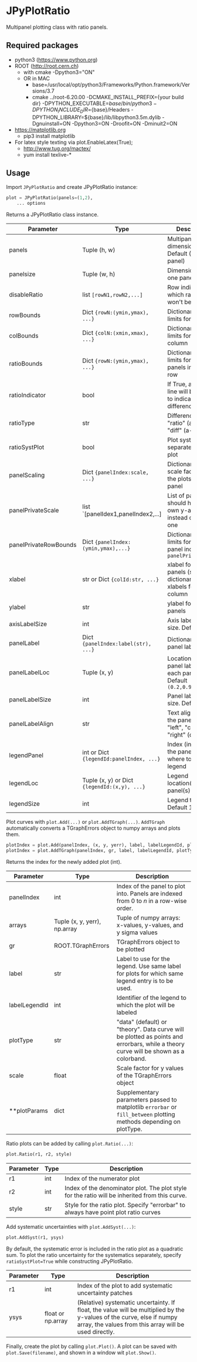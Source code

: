 # JPyPlotRatio
Multipanel plotting class with ratio panels.

## Required packages
- python3 (https://www.python.org)
- ROOT (http://root.cern.ch)
	- with cmake  -Dpython3="ON"
	- OR in MAC
		- base=/usr/local/opt/python3/Frameworks/Python.framework/Versions/3.7
		- cmake ../root-6.20.00 -DCMAKE_INSTALL_PREFIX={your build dir} -DPYTHON_EXECUTABLE=${base}/bin/python3 -DPYTHON_INCLUDE_DIR=${base}/Headers -DPYTHON_LIBRARY=${base}/lib/libpython3.5m.dylib -Dgnuinstall=ON -Dpython3=ON -Droofit=ON -Dminuit2=ON
- https://matplotlib.org
	- pip3 install matplotlib
- For latex style texting via plot.EnableLatex(True);
	- http://www.tug.org/mactex/
	- yum install texlive-*

## Usage
Import `JPyPlotRatio` and create JPyPlotRatio instance:

```python
plot = JPyPlotRatio(panels=(1,2),
	... options
```

Returns a JPyPlotRatio class instance.

Parameter | Type | Description
--- | --- | ---
panels | Tuple (h, w) | Multipanel plot dimensions. Default (1,1) (one panel)
panelsize | Tuple (w, h) | Dimensions of one panel
disableRatio | list `[rowN1,rowN2,...]` | Row indices for which ratio plot won't be shown 
rowBounds | Dict `{rowN:(ymin,ymax), ...}` | Dictionary of y-limits for each row
colBounds | Dict `{colN:(xmin,xmax), ...}` | Dictionary of x-limits for each column
ratioBounds | Dict `{rowN:(ymin,ymax), ...}` | Dictionary of y-limits for the ratio panels in each row
ratioIndicator | bool | If True, a dashed line will be drawn to indicate a zero difference line
ratioType | str | Difference type "ratio" (a/b) or "diff" (a-b)
ratioSystPlot | bool | Plot systematics separately in ratio plot
panelScaling | Dict `{panelIndex:scale, ...}` | Dictionary of scale factors for the plots in each panel
panelPrivateScale | list `[panelIdex1,panelIndex2,...] | List of panels that should have their own y-axis scale instead of shared one
panelPrivateRowBounds | Dict `{panelIndex:(ymin,ymax),...}` | Dictionary of y-limits for each panel included in `panelPrivateScale`
xlabel | str or Dict `{colId:str, ...}` | xlabel for all panels (str), or dictionary of xlabels for each column
ylabel | str | ylabel for all panels
axisLabelSize | int | Axis label text size. Default 16
panelLabel | Dict `{panelIndex:label(str), ...}` | Dictionary of panel labels
panelLabelLoc | Tuple (x, y) | Location for the panel labels in each panel. Default `(0.2,0.92)`
panelLabelSize | int | Panel label text size. Default 16
panelLabelAlign | str | Text alignment for the panel labels, "left", "center", "right" (default).
legendPanel | int or Dict `{legendId:panelIndex, ...}` | Index (indices) of the panel(s) where to pace the legend
legendLoc | Tuple (x, y) or Dict `{legendId:(x,y), ...}` | Legend location(s) in the panel(s)
legendSize | int | Legend text size. Default 10

Plot curves with `plot.Add(...)` or `plot.AddTGraph(...)`. `AddTGraph` automatically converts a TGraphErrors object to numpy arrays and plots them.

```python
plotIndex = plot.Add(panelIndex, (x, y, yerr), label, labelLegendId, plotType, **plotParams)
plotIndex = plot.AddTGraph(panelIndex, gr, label, labelLegendId, plotType, scale, **plotParams)
```

Returns the index for the newly added plot (int).

Parameter | Type | Description
--- | --- | ---
panelIndex | int | Index of the panel to plot into. Panels are indexed from 0 to _n_ in a row-wise order.
arrays | Tuple (x, y, yerr), np.array | Tuple of numpy arrays: x-values, y-values, and y sigma values
gr | ROOT.TGraphErrors | TGraphErrors object to be plotted
label | str | Label to use for the legend. Use same label for plots for which same legend entry is to be used.
labelLegendId | int | Identifier of the legend to which the plot will be labeled
plotType | str | "data" (default) or "theory". Data curve will be plotted as points and errorbars, while a theory curve will be shown as a colorband.
scale | float | Scale factor for y values of the TGraphErrors object
**plotParams | dict | Supplementary parameters passed to matplotlib `errorbar` or `fill_between` plotting methods depending on plotType.

Ratio plots can be added by calling `plot.Ratio(...)`:

```python
plot.Ratio(r1, r2, style)
```

Parameter | Type | Description
--- | --- | ---
r1 | int | Index of the numerator plot
r2 | int | Index of the denominator plot. The plot style for the ratio will be inherited from this curve.
style | str | Style for the ratio plot. Specify "errorbar" to always have point plot ratio curves

Add systematic uncertainties with `plot.AddSyst(...)`:

```python
plot.AddSyst(r1, ysys)
```

By default, the systematic error is included in the ratio plot as a quadratic sum. To plot the ratio uncertainty for the systematics separately, specify `ratioSystPlot=True` while constructing JPyPlotRatio.

Parameter | Type | Description
--- | --- | ---
r1 | int | Index of the plot to add systematic uncertainty patches
ysys | float or np.array | (Relative) systematic uncertainty. If float, the value will be multiplied by the y-values of the curve, else if numpy array, the values from this array will be used directly.

Finally, create the plot by calling `plot.Plot()`. A plot can be saved with `plot.Save(filename)`, and shown in a window wit `plot.Show()`.

